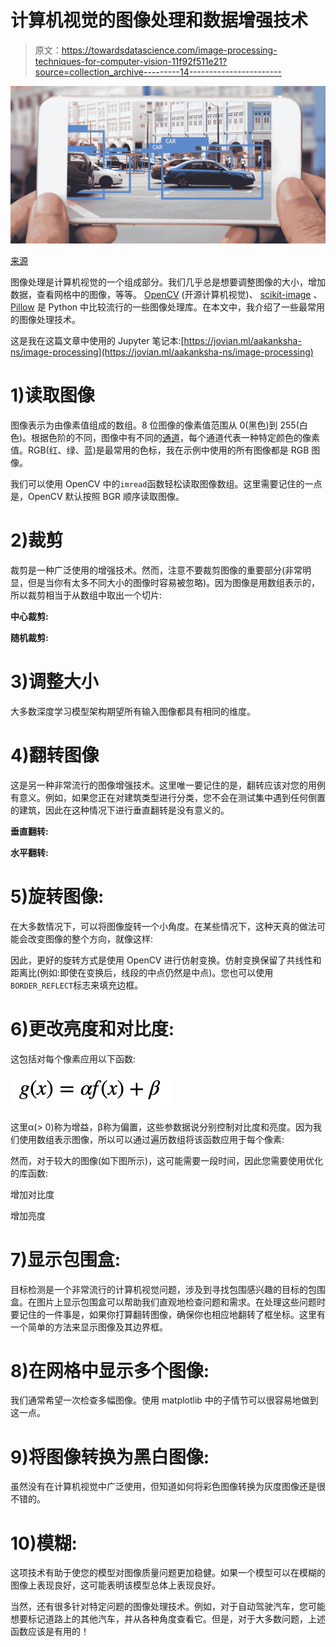 # 计算机视觉的图像处理和数据增强技术

> 原文：<https://towardsdatascience.com/image-processing-techniques-for-computer-vision-11f92f511e21?source=collection_archive---------14----------------------->

![](img/e75592b6ba9b7410c3ae8b5c5d2edfe5.png)

[来源](https://www.topbots.com/most-important-ai-computer-vision-research/)

图像处理是计算机视觉的一个组成部分。我们几乎总是想要调整图像的大小，增加数据，查看网格中的图像，等等。 [OpenCV](https://docs.opencv.org/master/d9/df8/tutorial_root.html) (开源计算机视觉)、 [scikit-image](https://scikit-image.org/) 、 [Pillow](https://pillow.readthedocs.io/en/stable/index.html) 是 Python 中比较流行的一些图像处理库。在本文中，我介绍了一些最常用的图像处理技术。

这是我在这篇文章中使用的 Jupyter 笔记本:[https://jovian.ml/aakanksha-ns/image-processing](https://jovian.ml/aakanksha-ns/image-processing)

# 1)读取图像

图像表示为由像素值组成的数组。8 位图像的像素值范围从 0(黑色)到 255(白色)。根据色阶的不同，图像中有不同的[通道](https://en.wikipedia.org/wiki/Channel_(digital_image))，每个通道代表一种特定颜色的像素值。RGB(红、绿、蓝)是最常用的色标，我在示例中使用的所有图像都是 RGB 图像。

我们可以使用 OpenCV 中的`imread`函数轻松读取图像数组。这里需要记住的一点是，OpenCV 默认按照 BGR 顺序读取图像。

# 2)裁剪

裁剪是一种广泛使用的增强技术。然而，注意不要裁剪图像的重要部分(非常明显，但是当你有太多不同大小的图像时容易被忽略)。因为图像是用数组表示的，所以裁剪相当于从数组中取出一个切片:

**中心裁剪:**

**随机裁剪:**

# 3)调整大小

大多数深度学习模型架构期望所有输入图像都具有相同的维度。

# 4)翻转图像

这是另一种非常流行的图像增强技术。这里唯一要记住的是，翻转应该对您的用例有意义。例如，如果您正在对建筑类型进行分类，您不会在测试集中遇到任何倒置的建筑，因此在这种情况下进行垂直翻转是没有意义的。

**垂直翻转:**

**水平翻转:**

# 5)旋转图像:

在大多数情况下，可以将图像旋转一个小角度。在某些情况下，这种天真的做法可能会改变图像的整个方向，就像这样:

因此，更好的旋转方式是使用 OpenCV 进行仿射变换。仿射变换保留了共线性和距离比(例如:即使在变换后，线段的中点仍然是中点)。您也可以使用`BORDER_REFLECT`标志来填充边框。

# 6)更改亮度和对比度:

这包括对每个像素应用以下函数:

![](img/145cbed70b37a009f24a899e014ff1ff.png)

这里α(> 0)称为增益，β称为偏置，这些参数据说分别控制对比度和亮度。因为我们使用数组表示图像，所以可以通过遍历数组将该函数应用于每个像素:

然而，对于较大的图像(如下图所示)，这可能需要一段时间，因此您需要使用优化的库函数:

增加对比度

增加亮度

# 7)显示包围盒:

目标检测是一个非常流行的计算机视觉问题，涉及到寻找包围感兴趣的目标的包围盒。在图片上显示包围盒可以帮助我们直观地检查问题和需求。在处理这些问题时要记住的一件事是，如果你打算翻转图像，确保你也相应地翻转了框坐标。这里有一个简单的方法来显示图像及其边界框。

# 8)在网格中显示多个图像:

我们通常希望一次检查多幅图像。使用 matplotlib 中的子情节可以很容易地做到这一点。

# 9)将图像转换为黑白图像:

虽然没有在计算机视觉中广泛使用，但知道如何将彩色图像转换为灰度图像还是很不错的。

# 10)模糊:

这项技术有助于使您的模型对图像质量问题更加稳健。如果一个模型可以在模糊的图像上表现良好，这可能表明该模型总体上表现良好。

当然，还有很多针对特定问题的图像处理技术。例如，对于自动驾驶汽车，您可能想要标记道路上的其他汽车，并从各种角度查看它。但是，对于大多数问题，上述函数应该是有用的！